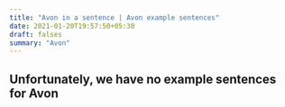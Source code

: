 ```yaml
---
title: "Avon in a sentence | Avon example sentences"
date: 2021-01-20T19:57:50+05:30
draft: falses
summary: "Avon"
---
```

## Unfortunately, we have no example sentences for Avon                 
